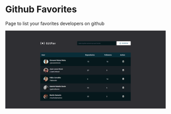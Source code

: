 # Github Favorites
Page to list your favorites developers on github

![Gitfav](github-favorites.png)
